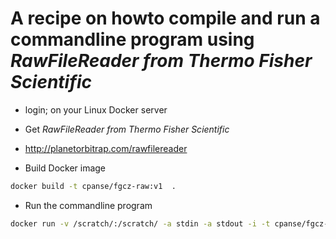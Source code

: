 # A recipe on howto compile and run a commandline program using *RawFileReader from Thermo Fisher Scientific*

- login; on your Linux Docker server

- Get *RawFileReader from Thermo Fisher Scientific*

- http://planetorbitrap.com/rawfilereader

- Build Docker image

```bash 
docker build -t cpanse/fgcz-raw:v1  .
```

- Run the commandline program

```bash
docker run -v /scratch/:/scratch/ -a stdin -a stdout -i -t cpanse/fgcz-raw:v1 .
```
